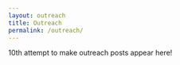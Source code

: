 ```yaml
---
layout: outreach
title: Outreach
permalink: /outreach/
---
```


10th attempt to make outreach posts appear here!
